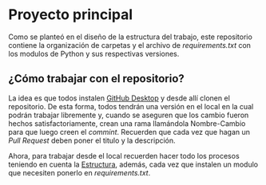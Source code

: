 # Proyecto principal
Como se planteó en el diseño de la estructura del trabajo, este repositorio contiene la organización de carpetas y el archivo de _requirements.txt_ con los modulos de Python y sus respectivas versiones.

## ¿Cómo trabajar con el repositorio? 
La idea es que todos instalen [GitHub Desktop](https://docs.github.com/es/desktop/installing-and-configuring-github-desktop/installing-github-desktop) y desde allí clonen el repositorio. De esta forma, todos tendrán una versión en el local en la cual podrán trabajar libremente y, cuando se aseguren que los cambio fueron hechos satisfactoriamente, crean una rama llamándola Nombre-Cambio para que luego creen el _commint_. Recuerden que cada vez que hagan un _Pull Request_ deben poner el titulo y la descripción.

Ahora, para trabajar desde el local recuerden hacer todo los procesos teniendo en cuenta la [Estructura](https://github.com/Coyunturaeconomica/Estructura), además, cada vez que instalen un modulo que necesiten ponerlo en _requirements.txt_.
